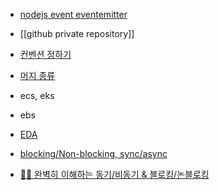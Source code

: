 - [nodejs event eventemitter](https://iskull-dev.tistory.com/198)
- [[github private repository]]
- [컨벤션 정하기](https://techblog.woowahan.com/9804/)
- [머지 종류](https://minemanemo.tistory.com/46)

- ecs, eks
- ebs

- [EDA](https://medium.com/dtevangelist/event-driven-microservice-%EB%9E%80-54b4eaf7cc4a)
- [blocking/Non-blocking, sync/async](https://velog.io/@maketheworldwise/SyncAsync-BlockingNon-Blocking-%EB%AC%B4%EC%8A%A8-%EC%B0%A8%EC%9D%B4%EC%9D%BC%EA%B9%8C)
- [👩‍💻 완벽히 이해하는 동기/비동기 & 블로킹/논블로킹](https://inpa.tistory.com/entry/%F0%9F%91%A9%E2%80%8D%F0%9F%92%BB-%EB%8F%99%EA%B8%B0%EB%B9%84%EB%8F%99%EA%B8%B0-%EB%B8%94%EB%A1%9C%ED%82%B9%EB%85%BC%EB%B8%94%EB%A1%9C%ED%82%B9-%EA%B0%9C%EB%85%90-%EC%A0%95%EB%A6%AC)
